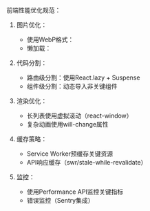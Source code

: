 前端性能优化规范：
1. 图片优化：
   - 使用WebP格式：<picture><source srcSet="image.webp" type="image/webp"/></picture>
   - 懒加载：<img loading="lazy" />
   
2. 代码分割：
   - 路由级分割：使用React.lazy + Suspense
   - 组件级分割：动态导入非关键组件

3. 渲染优化：
   - 长列表使用虚拟滚动（react-window）
   - 复杂动画使用will-change属性

4. 缓存策略：
   - Service Worker预缓存关键资源
   - API响应缓存（swr/stale-while-revalidate）

5. 监控：
   - 使用Performance API监控关键指标
   - 错误监控（Sentry集成）